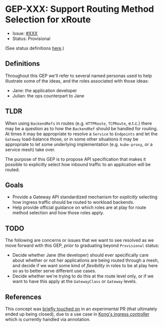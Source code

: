 # GEP-XXX: Support Routing Method Selection for xRoute

* Issue: [#XXX](https://github.com/kubernetes-sigs/gateway-api/issues/XXX)
* Status: Provisional

(See status definitions [here](overview.md#status).)

## Definitions

Throughout this GEP we'll refer to several named personas used to help
illustrate some of the ideas, and the roles associated with those ideas:

- Jane: the application developer
- Julian: the ops counterpart to Jane

## TLDR

When using `BackendRefs` in routes (e.g. `HTTPRoute`, `TCPRoute`, e.t.c.)
there may be a question as to how the `BackendRef` should be handled for
routing. At times it may be appropriate to resolve a `Service` to `Endpoints`
and let the `Gateway` load-balance those, or in some other situations it may be
appropriate to let some underlying implementation (e.g. `kube-proxy`, or a
service mesh) take over.

The purpose of this GEP is to propose API specification that makes it possible
to explicitly select how inbound traffic to an application will be routed.

## Goals

- Provide a Gateway API standardized mechanism for _explicitly_ selecting how
  ingress traffic should be routed to workload backends.
- Help provide official guidance on which roles are at play for route method
  selection and how those roles apply.

## TODO

The following are concerns or issues that we want to see resolved as we move
forward with this GEP, _prior_ to graduating beyond `Provisional` status:

- Decide whether Jane (the developer) should ever specifically care about
  whether or not her applications are being routed through a mesh, and decide
  if we want some kind of _flexibility_ in roles to be at play here so as to
  better serve different use cases.
- Decide whether we're trying to do this at the route level only, or if we
  want to have this apply at the `GatewayClass` or `Gateway` levels.

## References

This concept was [briefly touched on][993] in an experimental PR (that
ultimately ended up being closed), due to a use case in [Kong's ingress
controller][kic] which is currently handled via annotation.

[993]:https://github.com/kubernetes-sigs/gateway-api/pull/993#issuecomment-1013321918
[kic]:https://github.com/kong/kubernetes-ingress-controller
